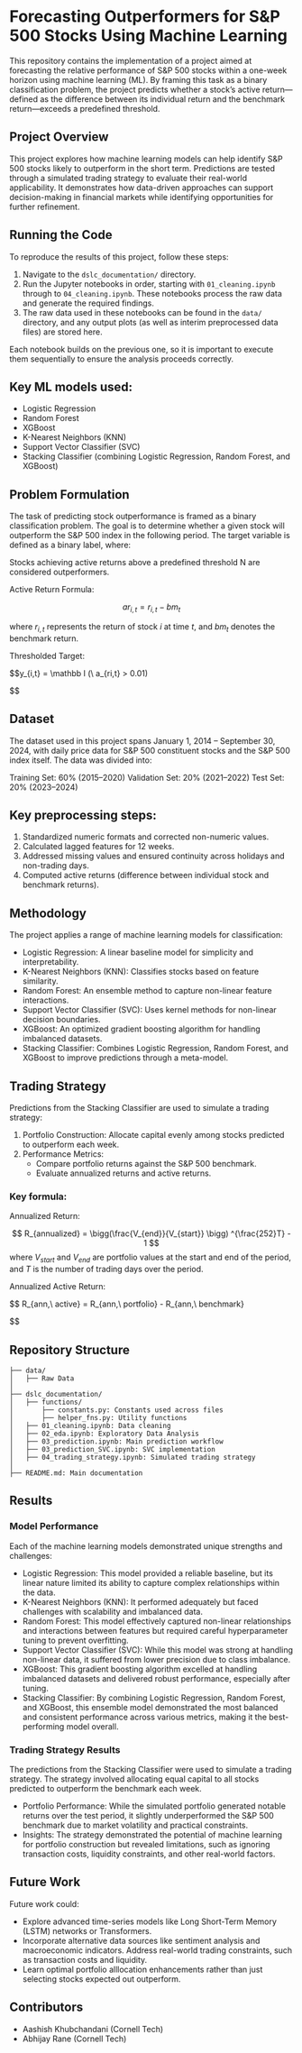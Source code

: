 # Forecasting Outperformers for S&P 500 Stocks Using Machine Learning
This repository contains the implementation of a project aimed at forecasting the relative performance of S&P 500 stocks within a one-week horizon using machine learning (ML). By framing this task as a binary classification problem, the project predicts whether a stock’s active return—defined as the difference between its individual return and the benchmark return—exceeds a predefined threshold.

## Project Overview
This project explores how machine learning models can help identify S&P 500 stocks likely to outperform in the short term. Predictions are tested through a simulated trading strategy to evaluate their real-world applicability. It demonstrates how data-driven approaches can support decision-making in financial markets while identifying opportunities for further refinement.

## Running the Code

To reproduce the results of this project, follow these steps:

1. Navigate to the `dslc_documentation/` directory.
2. Run the Jupyter notebooks in order, starting with `01_cleaning.ipynb` through to `04_cleaning.ipynb`. These notebooks process the raw data and generate the required findings.
3. The raw data used in these notebooks can be found in the `data/` directory, and any output plots (as well as interim preprocessed data files) are stored here. 

Each notebook builds on the previous one, so it is important to execute them sequentially to ensure the analysis proceeds correctly.

## Key ML models used:

- Logistic Regression
- Random Forest
- XGBoost
- K-Nearest Neighbors (KNN)
- Support Vector Classifier (SVC)
- Stacking Classifier (combining Logistic Regression, Random Forest, and XGBoost)
## Problem Formulation
The task of predicting stock outperformance is framed as a binary classification problem. The goal is to determine whether a given stock will outperform the S&P 500 index in the following period. The target variable is defined as a binary label, where:

Stocks achieving active returns above a predefined threshold N are considered outperformers.

Active Return Formula:

$$ar_{i,t} = r_{i,t} - bm_t$$

where $r_{i,t}$ represents the return of stock $i$ at time $t$, and $bm_t$ denotes the benchmark return.

Thresholded Target:

$$y_{i,t} = \mathbb I (\  a_{ri,t} > 0.01)
  
$$
## Dataset
The dataset used in this project spans January 1, 2014 – September 30, 2024, with daily price data for S&P 500 constituent stocks and the S&P 500 index itself. The data was divided into:

Training Set: 60% (2015–2020)
Validation Set: 20% (2021–2022)
Test Set: 20% (2023–2024)
## Key preprocessing steps:

1. Standardized numeric formats and corrected non-numeric values.
2. Calculated lagged features for 12 weeks.
3. Addressed missing values and ensured continuity across holidays and non-trading days.
4. Computed active returns (difference between individual stock and benchmark returns).
## Methodology
The project applies a range of machine learning models for classification:

- Logistic Regression: A linear baseline model for simplicity and interpretability.
- K-Nearest Neighbors (KNN): Classifies stocks based on feature similarity.
- Random Forest: An ensemble method to capture non-linear feature interactions.
- Support Vector Classifier (SVC): Uses kernel methods for non-linear decision boundaries.
- XGBoost: An optimized gradient boosting algorithm for handling imbalanced datasets.
- Stacking Classifier: Combines Logistic Regression, Random Forest, and XGBoost to improve predictions through a meta-model.
## Trading Strategy
Predictions from the Stacking Classifier are used to simulate a trading strategy:
1. Portfolio Construction: Allocate capital evenly among stocks predicted to outperform each week.
2. Performance Metrics:
   -  Compare portfolio returns against the S&P 500 benchmark.
   -  Evaluate annualized returns and active returns.
### Key formula:

Annualized Return:

$$
R_{annualized} = \bigg(\frac{V_{end}}{V_{start}} \bigg) ^{\frac{252}T} - 1
$$
where $V_{start}$ and $V_{end}$ are portfolio values at the start and end of the period, and $T$ is the number of trading days over the period. 

Annualized Active Return:

$$
R_{ann,\ 
active} = R_{ann,\ portfolio} - R_{ann,\ 
benchmark}

$$
## Repository Structure

```yaml.
├── data/
│   ├── Raw Data 
│
├── dslc_documentation/
│   ├── functions/
│       ├── constants.py: Constants used across files
│       ├── helper_fns.py: Utility functions
│   ├── 01_cleaning.ipynb: Data cleaning
│   ├── 02_eda.ipynb: Exploratory Data Analysis
│   ├── 03_prediction.ipynb: Main prediction workflow
│   ├── 03_prediction_SVC.ipynb: SVC implementation
│   ├── 04_trading_strategy.ipynb: Simulated trading strategy
│
├── README.md: Main documentation
```
## Results
### Model Performance
Each of the machine learning models demonstrated unique strengths and challenges:

- Logistic Regression: This model provided a reliable baseline, but its linear nature limited its ability to capture complex relationships within the data.
- K-Nearest Neighbors (KNN): It performed adequately but faced challenges with scalability and imbalanced data.
- Random Forest: This model effectively captured non-linear relationships and interactions between features but required careful hyperparameter tuning to prevent overfitting.
- Support Vector Classifier (SVC): While this model was strong at handling non-linear data, it suffered from lower precision due to class imbalance.
- XGBoost: This gradient boosting algorithm excelled at handling imbalanced datasets and delivered robust performance, especially after tuning.
- Stacking Classifier: By combining Logistic Regression, Random Forest, and XGBoost, this ensemble model demonstrated the most balanced and consistent performance across various metrics, making it the best-performing model overall.
### Trading Strategy Results
The predictions from the Stacking Classifier were used to simulate a trading strategy. The strategy involved allocating equal capital to all stocks predicted to outperform the benchmark each week.

- Portfolio Performance: While the simulated portfolio generated notable returns over the test period, it slightly underperformed the S&P 500 benchmark due to market volatility and practical constraints.
- Insights: The strategy demonstrated the potential of machine learning for portfolio construction but revealed limitations, such as ignoring transaction costs, liquidity constraints, and other real-world factors.
## Future Work
Future work could:
- Explore advanced time-series models like Long Short-Term Memory (LSTM) networks or Transformers.
- Incorporate alternative data sources like sentiment analysis and macroeconomic indicators.
Address real-world trading constraints, such as transaction costs and liquidity. 
- Learn optimal portfolio alllocation enhancements rather than just selecting stocks expected out outperform. 
## Contributors
- Aashish Khubchandani (Cornell Tech)
- Abhijay Rane (Cornell Tech)
